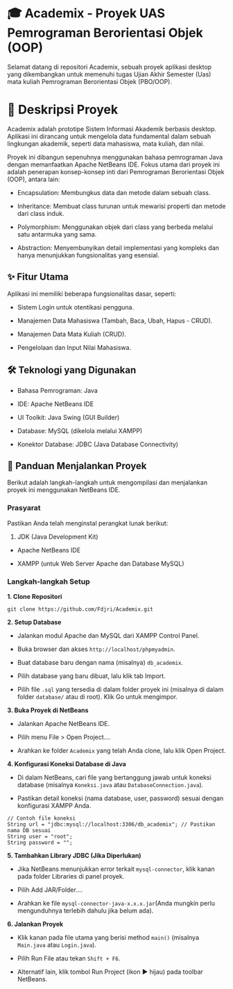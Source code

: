 # 🎓 Academix - Proyek UAS Pemrograman Berorientasi Objek (OOP)

Selamat datang di repositori Academix, sebuah proyek aplikasi desktop yang dikembangkan untuk memenuhi tugas Ujian Akhir Semester (Uas) mata kuliah Pemrograman Berorientasi Objek (PBO/OOP).

# 📜 Deskripsi Proyek

Academix adalah prototipe Sistem Informasi Akademik berbasis desktop. Aplikasi ini dirancang untuk mengelola data fundamental dalam sebuah lingkungan akademik, seperti data mahasiswa, mata kuliah, dan nilai.

Proyek ini dibangun sepenuhnya menggunakan bahasa pemrograman Java dengan memanfaatkan Apache NetBeans IDE. Fokus utama dari proyek ini adalah penerapan konsep-konsep inti dari Pemrograman Berorientasi Objek (OOP), antara lain:

- Encapsulation: Membungkus data dan metode dalam sebuah class.

- Inheritance: Membuat class turunan untuk mewarisi properti dan metode dari class induk.

- Polymorphism: Menggunakan objek dari class yang berbeda melalui satu antarmuka yang sama.

- Abstraction: Menyembunyikan detail implementasi yang kompleks dan hanya menunjukkan fungsionalitas yang esensial.

## ✨ Fitur Utama

Aplikasi ini memiliki beberapa fungsionalitas dasar, seperti:

- Sistem Login untuk otentikasi pengguna.

- Manajemen Data Mahasiswa (Tambah, Baca, Ubah, Hapus - CRUD).

- Manajemen Data Mata Kuliah (CRUD).

- Pengelolaan dan Input Nilai Mahasiswa.

## 🛠️ Teknologi yang Digunakan

- Bahasa Pemrograman: Java

- IDE: Apache NetBeans IDE

- UI Toolkit: Java Swing (GUI Builder)

- Database: MySQL (dikelola melalui XAMPP)

- Konektor Database: JDBC (Java Database Connectivity)

## 🚀 Panduan Menjalankan Proyek

Berikut adalah langkah-langkah untuk mengompilasi dan menjalankan proyek ini menggunakan NetBeans IDE.

### Prasyarat

Pastikan Anda telah menginstal perangkat lunak berikut:

1. JDK (Java Development Kit)

- Apache NetBeans IDE

- XAMPP (untuk Web Server Apache dan Database MySQL)

### Langkah-langkah Setup

**1. Clone Repositori**

```
git clone https://github.com/Fdjri/Academix.git
```

**2. Setup Database**

- Jalankan modul Apache dan MySQL dari XAMPP Control Panel.

- Buka browser dan akses ``http://localhost/phpmyadmin``.

- Buat database baru dengan nama (misalnya) ``db_academix``.

- Pilih database yang baru dibuat, lalu klik tab Import.

- Pilih file ``.sql`` yang tersedia di dalam folder proyek ini (misalnya di dalam folder ``database/`` atau di root). Klik Go untuk mengimpor.

**3. Buka Proyek di NetBeans**

- Jalankan Apache NetBeans IDE.

- Pilih menu File > Open Project....

- Arahkan ke folder ``Academix`` yang telah Anda clone, lalu klik Open Project.

**4. Konfigurasi Koneksi Database di Java**

- Di dalam NetBeans, cari file yang bertanggung jawab untuk koneksi database (misalnya ``Koneksi.java`` atau ``DatabaseConnection.java``).

- Pastikan detail koneksi (nama database, user, password) sesuai dengan konfigurasi XAMPP Anda.
```
// Contoh file koneksi
String url = "jdbc:mysql://localhost:3306/db_academix"; // Pastikan nama DB sesuai
String user = "root";
String password = "";
```

**5. Tambahkan Library JDBC (Jika Diperlukan)**
- Jika NetBeans menunjukkan error terkait ``mysql-connector``, klik kanan pada folder Libraries di panel proyek.

- Pilih Add JAR/Folder....

- Arahkan ke file ``mysql-connector-java-x.x.x.jar``(Anda mungkin perlu mengunduhnya terlebih dahulu jika belum ada).

**6. Jalankan Proyek**

- Klik kanan pada file utama yang berisi method ``main()`` (misalnya ``Main.java`` atau ``Login.java``).

- Pilih Run File atau tekan ``Shift + F6``.

- Alternatif lain, klik tombol Run Project (ikon ▶ hijau) pada toolbar NetBeans.
